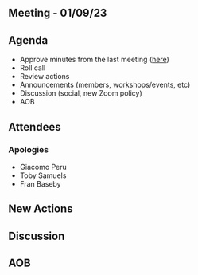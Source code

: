 ## Meeting - 01/09/23

## Agenda
* Approve minutes from the last meeting ([here](https://github.com/edcarp/organising-committee/blob/main/minutes/2023/2023_07_04_EdCarp_Organising_Committee.md))
* Roll call
* Review actions
* Announcements (members, workshops/events, etc)
* Discussion (social, new Zoom policy)
* AOB

## Attendees

### Apologies
* Giacomo Peru
* Toby Samuels
* Fran Baseby

## New Actions

## Discussion

## AOB

